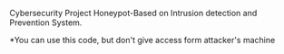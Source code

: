 Cybersecurity Project
Honeypot-Based on Intrusion detection and Prevention System.

*You can use this code, but don't give access form attacker's machine